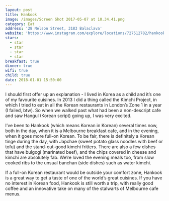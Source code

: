 ```yaml
---
layout: post
title: Hankook
image: /images/Screen Shot 2017-05-07 at 10.34.41.png
category: Eat
address: '28 Nelson Street, 3183 Balaclava'
website: 'https://www.instagram.com/explore/locations/727512782/hankook-balaclava/'
stars:
  - star
  - star
  - star
  - star
breakfast: true
dinner: true
wifi: true
child: true
date: 2018-01-01 15:50:00
---
```



I should first offer up an explanation - I lived in Korea as a child and it’s one of my favourite cuisines. In 2013 I did a thing called the Kimchi Project, in which I tried to eat in all the Korean restaurants in London’s Zone 1 in a year (I failed, btw). So when we walked past what had been a non-descript cafe and saw Hangul (Korean script) going up, I was very excited.

I’ve been to Hankook (which means Korean in Korean) several times now, both in the day, when it is a Melbourne breakfast cafe, and in the evening, when it goes more full-on Korean. To be fair, there is definitely a Korean tinge during the day, with Japchae (sweet potato glass noodles with beef or tofu) and the stand-out-good kimchi fritters. There are also a few dishes that have bulgogi (marinated beef), and the chips covered in cheese and kimchi are absolutely fab. We’re loved the evening meals too, from slow cooked ribs to the unsual banchan (side dishes) such as water kimchi.

If a full-on Korean restaurant would be outside your comfort zone, Hankook is a great way to get a taste of one of the world’s great cuisines. If you have no interest in Korean food, Hankook is still worth a trip, with really good coffee and an innovative take on many of the stalwarts of Melbourne cafe menus.

